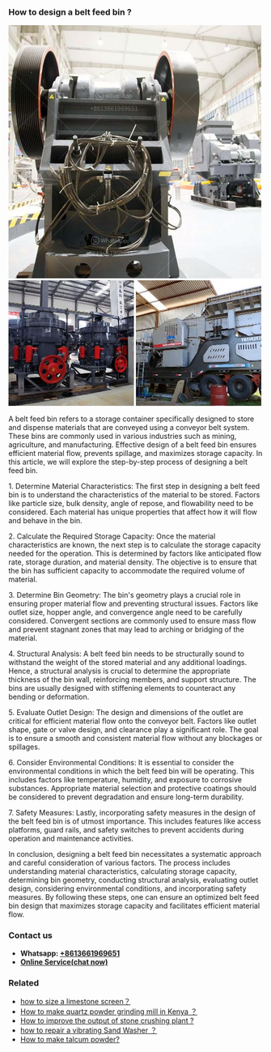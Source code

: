 <h3>How to design a belt feed bin ?</h3><img src='1701745205.jpg' alt=''><p>A belt feed bin refers to a storage container specifically designed to store and dispense materials that are conveyed using a conveyor belt system. These bins are commonly used in various industries such as mining, agriculture, and manufacturing. Effective design of a belt feed bin ensures efficient material flow, prevents spillage, and maximizes storage capacity. In this article, we will explore the step-by-step process of designing a belt feed bin.</p><p>1. Determine Material Characteristics: The first step in designing a belt feed bin is to understand the characteristics of the material to be stored. Factors like particle size, bulk density, angle of repose, and flowability need to be considered. Each material has unique properties that affect how it will flow and behave in the bin.</p><p>2. Calculate the Required Storage Capacity: Once the material characteristics are known, the next step is to calculate the storage capacity needed for the operation. This is determined by factors like anticipated flow rate, storage duration, and material density. The objective is to ensure that the bin has sufficient capacity to accommodate the required volume of material.</p><p>3. Determine Bin Geometry: The bin's geometry plays a crucial role in ensuring proper material flow and preventing structural issues. Factors like outlet size, hopper angle, and convergence angle need to be carefully considered. Convergent sections are commonly used to ensure mass flow and prevent stagnant zones that may lead to arching or bridging of the material.</p><p>4. Structural Analysis: A belt feed bin needs to be structurally sound to withstand the weight of the stored material and any additional loadings. Hence, a structural analysis is crucial to determine the appropriate thickness of the bin wall, reinforcing members, and support structure. The bins are usually designed with stiffening elements to counteract any bending or deformation.</p><p>5. Evaluate Outlet Design: The design and dimensions of the outlet are critical for efficient material flow onto the conveyor belt. Factors like outlet shape, gate or valve design, and clearance play a significant role. The goal is to ensure a smooth and consistent material flow without any blockages or spillages.</p><p>6. Consider Environmental Conditions: It is essential to consider the environmental conditions in which the belt feed bin will be operating. This includes factors like temperature, humidity, and exposure to corrosive substances. Appropriate material selection and protective coatings should be considered to prevent degradation and ensure long-term durability.</p><p>7. Safety Measures: Lastly, incorporating safety measures in the design of the belt feed bin is of utmost importance. This includes features like access platforms, guard rails, and safety switches to prevent accidents during operation and maintenance activities.</p><p>In conclusion, designing a belt feed bin necessitates a systematic approach and careful consideration of various factors. The process includes understanding material characteristics, calculating storage capacity, determining bin geometry, conducting structural analysis, evaluating outlet design, considering environmental conditions, and incorporating safety measures. By following these steps, one can ensure an optimized belt feed bin design that maximizes storage capacity and facilitates efficient material flow.</p><h3>Contact us</h3><ul><li><strong>Whatsapp:&nbsp;<a href="https://wa.me/8613661969651">+8613661969651</a></strong></li><li><a href="https://swt.shibang-china.com/?git&amp;zhl&amp;How to design a belt feed bin "><strong>Online Service(chat now)</strong></a></li></ul><h3>Related</h3><ul><li><a href='how to size a limestone screen？.md'>how to size a limestone screen？</a></li><li><a href='How to make quartz powder grinding mill in Kenya ？.md'>How to make quartz powder grinding mill in Kenya ？</a></li><li><a href='How to improve the output of stone crushing plant .md'>How to improve the output of stone crushing plant ?</a></li><li><a href='how to repair a vibrating Sand Washer  ？.md'>how to repair a vibrating Sand Washer  ？</a></li><li><a href='How to make talcum powder.md'>How to make talcum powder?</a></li></ul>